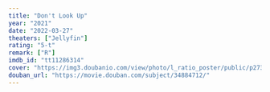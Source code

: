 ```yaml
---
title: "Don't Look Up"
year: "2021"
date: "2022-03-27"
theaters: ["Jellyfin"]
rating: "5-t"
remark: ["R"]
imdb_id: "tt11286314"
cover: "https://img3.doubanio.com/view/photo/l_ratio_poster/public/p2730833093.jpg"
douban_url: "https://movie.douban.com/subject/34884712/"
---
```

